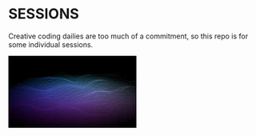 # SESSIONS

Creative coding dailies are too much of a commitment, so this repo is for some individual sessions.

[![Session 001](./001/thumb.jpg)](https://gregtatum.github.io/sessions/001)

